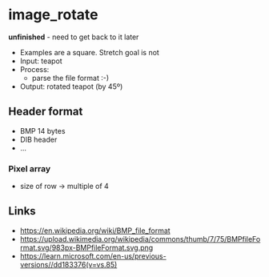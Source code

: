 # image_rotate

**unfinished** - need to get back to it later

* Examples are a square. Stretch goal is not
* Input: teapot
* Process:
  - parse the file format :-)
* Output: rotated teapot (by 45º)

## Header format

* BMP 14 bytes
* DIB header
* ...

### Pixel array

* size of row -> multiple of 4

## Links

* https://en.wikipedia.org/wiki/BMP_file_format
* https://upload.wikimedia.org/wikipedia/commons/thumb/7/75/BMPfileFormat.svg/983px-BMPfileFormat.svg.png
* https://learn.microsoft.com/en-us/previous-versions//dd183376(v=vs.85)
